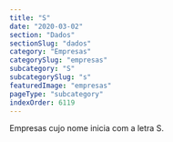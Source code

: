 ```yaml
---
title: "S"
date: "2020-03-02"
section: "Dados"
sectionSlug: "dados"
category: "Empresas"
categorySlug: "empresas"
subcategory: "S"
subcategorySlug: "s"
featuredImage: "empresas"
pageType: "subcategory"
indexOrder: 6119
---
```


Empresas cujo nome inicia com a letra S.
